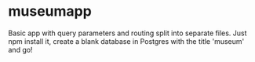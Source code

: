 # museumapp

Basic app with query parameters and routing split into separate files.
Just npm install it, create a blank database in Postgres with the title 'museum' and go!
